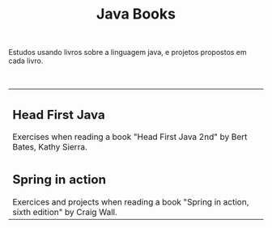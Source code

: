 <h1 align="center">Java Books</h1><br>
<p>Estudos usando livros sobre a linguagem java, e projetos propostos em cada livro.</p>
<br>

<table>
  <tr>
    <td>
      <h2> Head First Java </h2>
      Exercises when reading a book "Head First Java 2nd" by Bert Bates, Kathy Sierra.
    </td>
  </tr>
<tr></tr>
  <td>
    <h2> Spring in action</h2>
    Exercices and projects when reading a book "Spring in action, sixth edition" by Craig Wall.
  </td>
</table>
